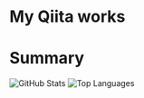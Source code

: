 # My Qiita works

# Summary

![GitHub Stats](https://github-readme-stats.vercel.app/api?username=qulingfeng&count_private=true&show_icons=true&theme=monokai)
![Top Languages](https://github-readme-stats.vercel.app/api/top-langs/?username=qulingfeng&layout=compact&theme=monokai)

<!--
**qulingfeng/qulingfeng** is a ✨ _special_ ✨ repository because its `README.md` (this file) appears on your GitHub profile.

Here are some ideas to get you started:

- 🔭 I’m currently working on ...
- 🌱 I’m currently learning ...
- 👯 I’m looking to collaborate on ...
- 🤔 I’m looking for help with ...
- 💬 Ask me about ...
- 📫 How to reach me: ...
- 😄 Pronouns: ...
- ⚡ Fun fact: ...
-->
